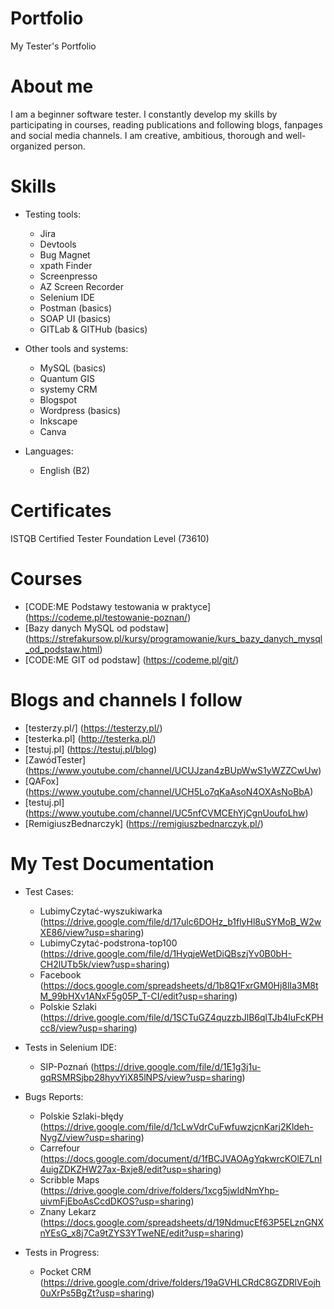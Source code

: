 # Portfolio
My Tester's Portfolio

# About me
I am a beginner software tester. I constantly develop my skills by participating in courses, reading publications and following blogs, fanpages and social media channels. I am creative, ambitious, thorough and well-organized person.

# Skills

* Testing tools:
  * Jira
  * Devtools
  * Bug Magnet
  * xpath Finder
  * Screenpresso 
  * AZ Screen Recorder
  * Selenium IDE
  * Postman (basics)
  * SOAP UI (basics)
  * GITLab & GITHub (basics)

* Other tools and systems:
  * MySQL (basics)
  * Quantum GIS
  * systemy CRM
  * Blogspot
  * Wordpress (basics)
  * Inkscape
  * Canva

* Languages:
  * English (B2)
 
 # Certificates
 ISTQB Certified Tester Foundation Level (73610) 
 
 # Courses
* [CODE:ME Podstawy testowania w praktyce] (https://codeme.pl/testowanie-poznan/)
* [Bazy danych MySQL od podstaw] (https://strefakursow.pl/kursy/programowanie/kurs_bazy_danych_mysql_od_podstaw.html)
* [CODE:ME GIT od podstaw] (https://codeme.pl/git/)

# Blogs and channels I follow
* [testerzy.pl/] (https://testerzy.pl/)
* [testerka.pl] (http://testerka.pl/)
* [testuj.pl] (https://testuj.pl/blog)
* [ZawódTester] (https://www.youtube.com/channel/UCUJzan4zBUpWwS1yWZZCwUw)
* [QAFox] (https://www.youtube.com/channel/UCH5Lo7qKaAsoN4OXAsNoBbA)
* [testuj.pl] (https://www.youtube.com/channel/UC5nfCVMCEhYjCgnUoufoLhw)
* [RemigiuszBednarczyk] (https://remigiuszbednarczyk.pl/)

# My Test Documentation
* Test Cases:
  * LubimyCzytać-wyszukiwarka (https://drive.google.com/file/d/17ulc6DOHz_b1flyHl8uSYMoB_W2wXE86/view?usp=sharing)
  * LubimyCzytać-podstrona-top100 (https://drive.google.com/file/d/1HyqjeWetDiQBszjYv0B0bH-CH2lUTb5k/view?usp=sharing)
  * Facebook (https://docs.google.com/spreadsheets/d/1b8Q1FxrGM0Hj8lIa3M8tM_99bHXv1ANxF5g05P_T-CI/edit?usp=sharing)
  * Polskie Szlaki (https://drive.google.com/file/d/1SCTuGZ4quzzbJlB6qlTJb4luFcKPHcc8/view?usp=sharing)

 * Tests in Selenium IDE:
   * SIP-Poznań (https://drive.google.com/file/d/1E1g3j1u-gqRSMRSjbp28hyvYiX85lNPS/view?usp=sharing)
  
 * Bugs Reports:
   * Polskie Szlaki-błędy (https://drive.google.com/file/d/1cLwVdrCuFwfuwzjcnKarj2Kldeh-NygZ/view?usp=sharing)
   * Carrefour (https://docs.google.com/document/d/1fBCJVAOAgYqkwrcKOlE7LnI4uigZDKZHW27ax-Bxje8/edit?usp=sharing)
   * Scribble Maps (https://drive.google.com/drive/folders/1xcg5jwIdNmYhp-uivmFjEboAsCcdDKOS?usp=sharing)
   * Znany Lekarz (https://docs.google.com/spreadsheets/d/19NdmucEf63P5ELznGNXnYEsG_x8j7Ca9tZYS3YTweNE/edit?usp=sharing)
 
 * Tests in Progress:
   * Pocket CRM (https://drive.google.com/drive/folders/19aGVHLCRdC8GZDRlVEojh0uXrPs5BgZt?usp=sharing)
